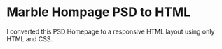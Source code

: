 # Marble Hompage PSD to HTML

I converted this PSD Homepage to a responsive HTML layout using only HTML and CSS.

